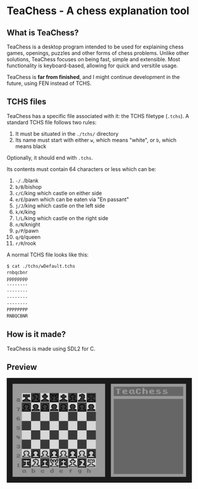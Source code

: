 # TeaChess - A chess explanation tool

## What is TeaChess?

TeaChess is a desktop program intended to be used for explaining chess games,
openings, puzzles and other forms of chess problems. Unlike other solutions,
TeaChess focuses on being fast, simple and extensible. Most functionality is
keyboard-based, allowing for quick and versitile usage.

TeaChess is **far from finished**, and I might continue development in the future,
using FEN instead of TCHS.

## TCHS files

TeaChess has a specific file associated with it: the TCHS filetype (`.tchs`).
A standard TCHS file follows two rules:

1. It must be situated in the `./tchs/` directory
2. Its name must start with either `w`, which means "white", or `b`, which means black

Optionally, it should end with `.tchs`.

Its contents must contain 64 characters or less which can be:

1.  `-/.`/blank
2.  `b/B`/bishop
3.  `c/C`/king which castle on either side
4.  `e/E`/pawn which can be eaten via "En passant"
5.  `j/J`/king which castle on the left side
6.  `k/K`/king
7.  `l/L`/king which castle on the right side
8.  `n/N`/knight
9.  `p/P`/pawn
10. `q/Q`/queen
11. `r/R`/rook

A normal TCHS file looks like this:

```sh
$ cat ./tchs/wDefault.tchs
rnbqcbnr
pppppppp
--------
--------
--------
--------
PPPPPPPP
RNBQCBNR
```

## How is it made?

TeaChess is made using SDL2 for C.

## Preview

![](./img/preview.png)
